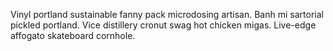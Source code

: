 Vinyl portland sustainable fanny pack microdosing artisan. Banh mi sartorial pickled portland. Vice distillery cronut swag hot chicken migas. Live-edge affogato skateboard cornhole.